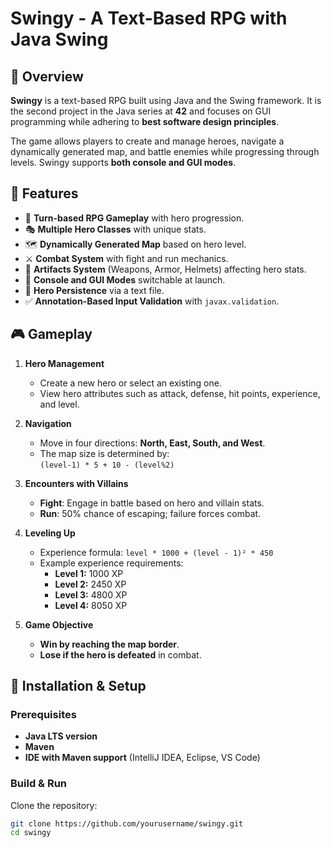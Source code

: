 # Swingy - A Text-Based RPG with Java Swing

## 📖 Overview

**Swingy** is a text-based RPG built using Java and the Swing framework. It is the second project in the Java series at **42** and focuses on GUI programming while adhering to **best software design principles**.

The game allows players to create and manage heroes, navigate a dynamically generated map, and battle enemies while progressing through levels. Swingy supports **both console and GUI modes**.

## 🚀 Features

- 🏹 **Turn-based RPG Gameplay** with hero progression.
- 🎭 **Multiple Hero Classes** with unique stats.
- 🗺️ **Dynamically Generated Map** based on hero level.
- ⚔️ **Combat System** with fight and run mechanics.
- 💎 **Artifacts System** (Weapons, Armor, Helmets) affecting hero stats.
- 🔀 **Console and GUI Modes** switchable at launch.
- 💾 **Hero Persistence** via a text file.
- ✅ **Annotation-Based Input Validation** with `javax.validation`.

## 🎮 Gameplay

1. **Hero Management**  
   - Create a new hero or select an existing one.
   - View hero attributes such as attack, defense, hit points, experience, and level.

2. **Navigation**  
   - Move in four directions: **North, East, South, and West**.
   - The map size is determined by:  
     `(level-1) * 5 + 10 - (level%2)`

3. **Encounters with Villains**  
   - **Fight**: Engage in battle based on hero and villain stats.
   - **Run**: 50% chance of escaping; failure forces combat.

4. **Leveling Up**  
   - Experience formula: `level * 1000 + (level - 1)² * 450`
   - Example experience requirements:
     - **Level 1:** 1000 XP
     - **Level 2:** 2450 XP
     - **Level 3:** 4800 XP
     - **Level 4:** 8050 XP

5. **Game Objective**  
   - **Win by reaching the map border**.
   - **Lose if the hero is defeated** in combat.

## 📌 Installation & Setup

### Prerequisites
- **Java LTS version**
- **Maven**
- **IDE with Maven support** (IntelliJ IDEA, Eclipse, VS Code)

### Build & Run

Clone the repository:
```sh
git clone https://github.com/yourusername/swingy.git
cd swingy
